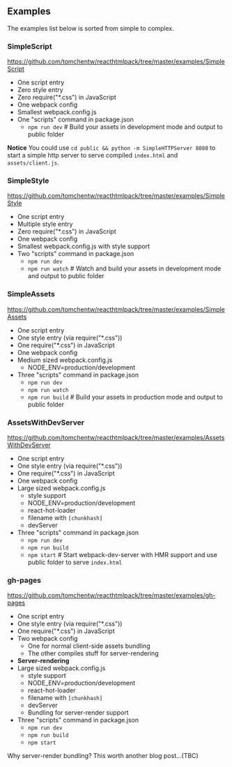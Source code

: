 ## Examples

The examples list below is sorted from simple to complex.

### SimpleScript

https://github.com/tomchentw/reacthtmlpack/tree/master/examples/SimpleScript

* One script entry
* Zero style entry
* Zero require("*.css") in JavaScript
* One webpack config
* Smallest webpack.config.js
* One "scripts" command in package.json
  - `npm run dev` # Build your assets in development mode and output to public folder

**Notice** You could use `cd public && python -m SimpleHTTPServer 8080` to start a simple http server to serve compiled `index.html` and `assets/client.js`.

### SimpleStyle

https://github.com/tomchentw/reacthtmlpack/tree/master/examples/SimpleStyle

* One script entry
* Multiple style entry
* Zero require("*.css") in JavaScript
* One webpack config
* Smallest webpack.config.js with style support
* Two "scripts" command in package.json
  - `npm run dev`
  - `npm run watch` # Watch and build your assets in development mode and output to public folder

### SimpleAssets

https://github.com/tomchentw/reacthtmlpack/tree/master/examples/SimpleAssets

* One script entry
* One style entry (via require("*.css"))
* One require("*.css") in JavaScript
* One webpack config
* Medium sized webpack.config.js
  - NODE_ENV=production/development
* Three "scripts" command in package.json
  - `npm run dev`
  - `npm run watch`
  - `npm run build` # Build your assets in production mode and output to public folder

### AssetsWithDevServer

https://github.com/tomchentw/reacthtmlpack/tree/master/examples/AssetsWithDevServer

* One script entry
* One style entry (via require("*.css"))
* One require("*.css") in JavaScript
* One webpack config
* Large sized webpack.config.js
  - style support
  - NODE_ENV=production/development
  - react-hot-loader
  - filename with `[chunkhash]`
  - devServer
* Three "scripts" command in package.json
  - `npm run dev`
  - `npm run build`
  - `npm start` # Start webpack-dev-server with HMR support and use public folder to serve `index.html`

### gh-pages

https://github.com/tomchentw/reacthtmlpack/tree/master/examples/gh-pages

* One script entry
* One style entry (via require("*.css"))
* One require("*.css") in JavaScript
* Two webpack config
  - One for normal client-side assets bundling
  - The other compiles stuff for server-rendering
* **Server-rendering**
* Large sized webpack.config.js
  - style support
  - NODE_ENV=production/development
  - react-hot-loader
  - filename with `[chunkhash]`
  - devServer
  - Bundling for server-render support
* Three "scripts" command in package.json
  - `npm run dev`
  - `npm run build`
  - `npm start`

Why server-render bundling? This worth another blog post...(TBC)
